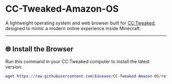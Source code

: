 # CC-Tweaked-Amazon-OS

A lightweight operating system and web browser built for [CC:Tweaked](https://tweaked.cc/), designed to mimic a modern online experience inside Minecraft.

---

## 🌐 Install the Browser

Run this command in your CC:Tweaked computer to install the latest version:

```lua
wget https://raw.githubusercontent.com/Easease/CC-Tweaked-Amazon-OS/refs/heads/main/Client/startup.lua startup.lua
